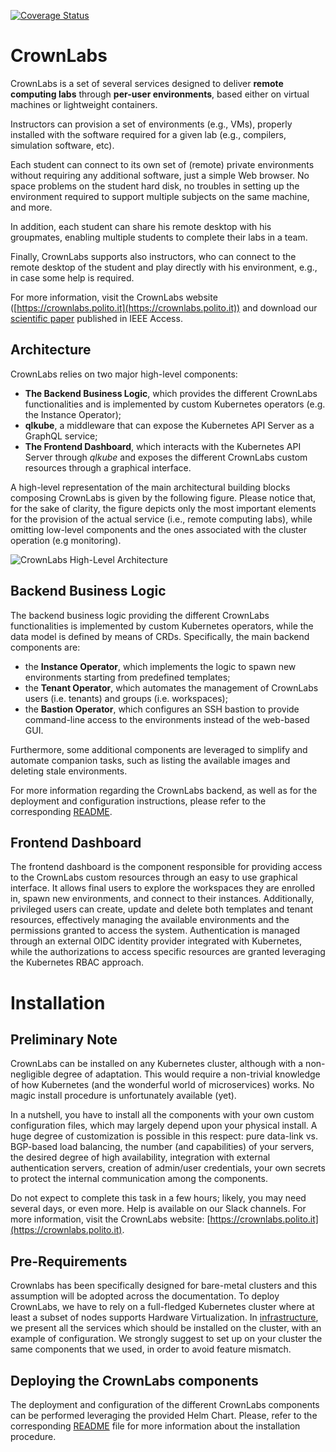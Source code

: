 <!-- markdown-link-check-disable -->

[![Coverage Status](https://coveralls.io/repos/github/netgroup-polito/CrownLabs/badge.svg)](https://coveralls.io/github/netgroup-polito/CrownLabs)

<!-- markdown-link-check-enable -->

# CrownLabs

CrownLabs is a set of several services designed to deliver **remote computing labs** through **per-user environments**, based either on virtual machines or lightweight containers.

Instructors can provision a set of environments (e.g., VMs), properly installed with the software required for a given lab (e.g., compilers, simulation software, etc).

Each student can connect to its own set of (remote) private environments without requiring any additional software, just a simple Web browser. No space problems on the student hard disk, no troubles in setting up the environment required to support multiple subjects on the same machine, and more.

In addition, each student can share his remote desktop with his groupmates, enabling multiple students to complete their labs in a team.

Finally, CrownLabs supports also instructors, who can connect to the remote desktop of the student and play directly with his environment, e.g., in case some help is required.

For more information, visit the CrownLabs website ([https://crownlabs.polito.it](https://crownlabs.polito.it)) and download our [scientific paper](https://ieeexplore.ieee.org/document/9136697) published in IEEE Access.


## Architecture

CrownLabs relies on two major high-level components:
* **The Backend Business Logic**, which provides the different CrownLabs functionalities and is implemented by custom Kubernetes operators (e.g. the Instance Operator);
* **qlkube**, a middleware that can expose the Kubernetes API Server as a GraphQL service;
* **The Frontend Dashboard**, which interacts with the Kubernetes API Server through _qlkube_ and exposes the different CrownLabs custom resources through a graphical interface.

A high-level representation of the main architectural building blocks composing CrownLabs is given by the following figure.
Please notice that, for the sake of clarity, the figure depicts only the most important elements for the provision of the actual service (i.e., remote computing labs), while omitting low-level components and the ones associated with the cluster operation (e.g monitoring).

![CrownLabs High-Level Architecture](documentation/architecture.svg)

## Backend Business Logic

The backend business logic providing the different CrownLabs functionalities is implemented by custom Kubernetes operators, while the data model is defined by means of CRDs.
Specifically, the main backend components are:

* the **Instance Operator**, which implements the logic to spawn new environments starting from predefined templates;
* the **Tenant Operator**, which automates the management of CrownLabs users (i.e. tenants) and groups (i.e. workspaces);
* the **Bastion Operator**, which configures an SSH bastion to provide command-line access to the environments instead of the web-based GUI.

Furthermore, some additional components are leveraged to simplify and automate companion tasks, such as listing the available images and deleting stale environments.

For more information regarding the CrownLabs backend, as well as for the deployment and configuration instructions, please refer to the corresponding [README](./operators/README.md).

## Frontend Dashboard

The frontend dashboard is the component responsible for providing access to the CrownLabs custom resources through an easy to use graphical interface.
It allows final users to explore the workspaces they are enrolled in, spawn new environments, and connect to their instances.
Additionally, privileged users can create, update and delete both templates and tenant resources, effectively managing the available environments and the permissions granted to access the system.
Authentication is managed through an external OIDC identity provider integrated with Kubernetes, while the authorizations to access specific resources are granted leveraging the Kubernetes RBAC approach.

# Installation

## Preliminary Note

CrownLabs can be installed on any Kubernetes cluster, although with a non-negligible degree of adaptation.
This would require a non-trivial knowledge of how Kubernetes (and the wonderful world of microservices) works.
No magic install procedure is unfortunately available (yet).

In a nutshell, you have to install all the components with your own custom configuration files, which may largely depend upon your physical install.
A huge degree of customization is possible in this respect: pure data-link vs. BGP-based load balancing, the number (and capabilities) of your servers, the desired degree of high availability, integration with external authentication servers, creation of admin/user credentials, your own secrets to protect the internal communication among the components.

Do not expect to complete this task in a few hours; likely, you may need several days, or even more.
Help is available on our Slack channels.
For more information, visit the CrownLabs website: [https://crownlabs.polito.it](https://crownlabs.polito.it).

## Pre-Requirements

Crownlabs has been specifically designed for bare-metal clusters and this assumption will be adopted across the documentation. To deploy CrownLabs, we have to rely on a full-fledged Kubernetes cluster where at least a subset of nodes supports Hardware Virtualization.
In [infrastructure](infrastructure/), we present all the services which should be installed on the cluster, with an example of configuration. We strongly suggest to set up on your cluster the same components that we used, in order to avoid feature mismatch.

## Deploying the CrownLabs components

The deployment and configuration of the different CrownLabs components can be performed leveraging the provided Helm Chart.
Please, refer to the corresponding [README](./deploy/crownlabs/README.md) file for more information about the installation procedure.
